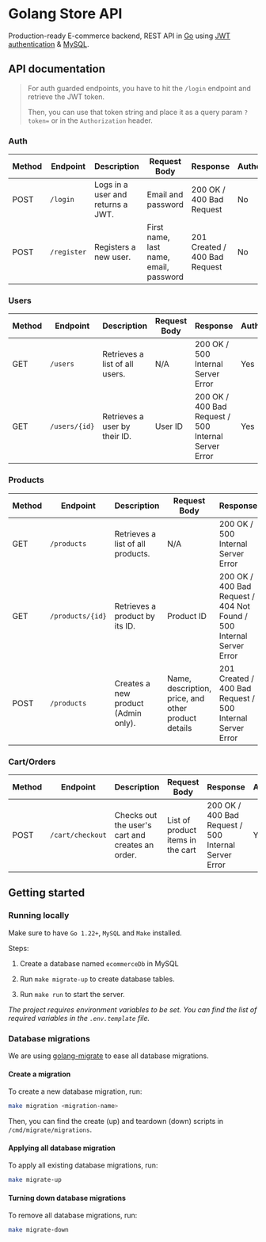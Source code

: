 # Golang Store API

Production-ready E-commerce backend, REST API in [Go](https://go.dev/) using [JWT authentication](https://jwt.io/introduction) &amp; [MySQL](https://www.w3schools.com/MySQL/default.asp).

## API documentation

> For auth guarded endpoints, you have to hit the `/login` endpoint and retrieve the JWT token.
>
> Then, you can use that token string and place it as a query param `?token=` or in the `Authorization` header.

### Auth

| Method | Endpoint    | Description                       | Request Body                           | Response                      | Authentication |
| ------ | ----------- | --------------------------------- | -------------------------------------- | ----------------------------- | -------------- |
| POST   | `/login`    | Logs in a user and returns a JWT. | Email and password                     | 200 OK / 400 Bad Request      | No             |
| POST   | `/register` | Registers a new user.             | First name, last name, email, password | 201 Created / 400 Bad Request | No             |

### Users

| Method | Endpoint      | Description                    | Request Body | Response                                             | Authentication |
| ------ | ------------- | ------------------------------ | ------------ | ---------------------------------------------------- | -------------- |
| GET    | `/users`      | Retrieves a list of all users. | N/A          | 200 OK / 500 Internal Server Error                   | Yes            |
| GET    | `/users/{id}` | Retrieves a user by their ID.  | User ID      | 200 OK / 400 Bad Request / 500 Internal Server Error | Yes            |

### Products

| Method | Endpoint         | Description                         | Request Body                                        | Response                                                             | Authentication |
| ------ | ---------------- | ----------------------------------- | --------------------------------------------------- | -------------------------------------------------------------------- | -------------- |
| GET    | `/products`      | Retrieves a list of all products.   | N/A                                                 | 200 OK / 500 Internal Server Error                                   | No             |
| GET    | `/products/{id}` | Retrieves a product by its ID.      | Product ID                                          | 200 OK / 400 Bad Request / 404 Not Found / 500 Internal Server Error | No             |
| POST   | `/products`      | Creates a new product (Admin only). | Name, description, price, and other product details | 201 Created / 400 Bad Request / 500 Internal Server Error            | Yes            |

### Cart/Orders

| Method | Endpoint         | Description                                      | Request Body                      | Response                                             | Authentication |
| ------ | ---------------- | ------------------------------------------------ | --------------------------------- | ---------------------------------------------------- | -------------- |
| POST   | `/cart/checkout` | Checks out the user's cart and creates an order. | List of product items in the cart | 200 OK / 400 Bad Request / 500 Internal Server Error | Yes            |

## Getting started

### Running locally

Make sure to have `Go 1.22+`, `MySQL` and `Make` installed.

Steps:

1. Create a database named `ecommerceDb` in MySQL

2. Run `make migrate-up` to create database tables.

3. Run `make run` to start the server.

_The project requires environment variables to be set. You can find the list of required variables in the `.env.template` file._

### Database migrations

We are using [golang-migrate](https://github.com/golang-migrate/migrate/tree/master) to ease all database migrations.

#### Create a migration

To create a new database migration, run:

```bash
make migration <migration-name>
```

Then, you can find the create (up) and teardown (down) scripts in `/cmd/migrate/migrations`.

#### Applying all database migration

To apply all existing database migrations, run:

```bash
make migrate-up
```

#### Turning down database migrations

To remove all database migrations, run:

```bash
make migrate-down
```

